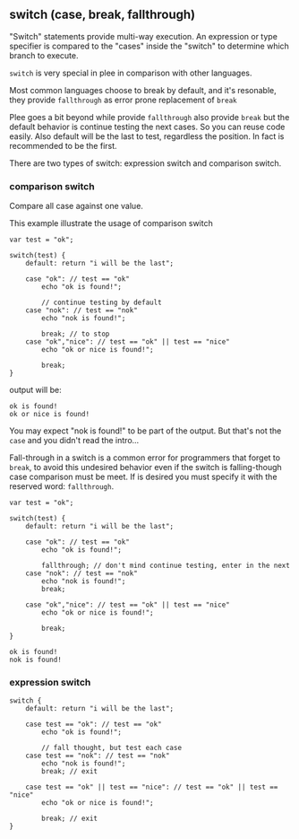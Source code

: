 ## switch (case, break, fallthrough)

"Switch" statements provide multi-way execution.
An expression or type specifier is compared to the "cases" inside the "switch" to determine which branch to execute.

`switch` is very special in plee in comparison with other languages.

Most common languages choose to break by default, and it's resonable, they provide `fallthrough` as error prone replacement of `break`

Plee goes a bit beyond while provide `fallthrough` also provide `break` but the default behavior is continue testing the next cases. So you can reuse code easily. Also default will be the last to test, regardless the position. In fact is recommended to be the first.


There are two types of switch: expression switch and comparison switch.

### comparison switch

Compare all case against one value.


This example illustrate the usage of comparison switch

```
var test = "ok";

switch(test) {
    default: return "i will be the last";

    case "ok": // test == "ok"
        echo "ok is found!";

        // continue testing by default
    case "nok": // test == "nok"
        echo "nok is found!";

        break; // to stop
    case "ok","nice": // test == "ok" || test == "nice"
        echo "ok or nice is found!";

        break;
}
```

output will be:
```
ok is found!
ok or nice is found!
```

You may expect "nok is found!" to be part of the output. But that's not the `case` and you didn't read the intro...

Fall-through in a switch is a common error for programmers that forget to `break`,
to avoid this undesired behavior even if the switch is falling-though case comparison must be meet.
If is desired you must specify it with the reserved word: `fallthrough`.


```
var test = "ok";

switch(test) {
    default: return "i will be the last";

    case "ok": // test == "ok"
        echo "ok is found!";

        fallthrough; // don't mind continue testing, enter in the next
    case "nok": // test == "nok"
        echo "nok is found!";
        break;

    case "ok","nice": // test == "ok" || test == "nice"
        echo "ok or nice is found!";

        break;
}
```

```
ok is found!
nok is found!
```

### expression switch

```
switch {
    default: return "i will be the last";

    case test == "ok": // test == "ok"
        echo "ok is found!";

        // fall thought, but test each case
    case test == "nok": // test == "nok"
        echo "nok is found!";
        break; // exit

    case test == "ok" || test == "nice": // test == "ok" || test == "nice"
        echo "ok or nice is found!";

        break; // exit
}
```
